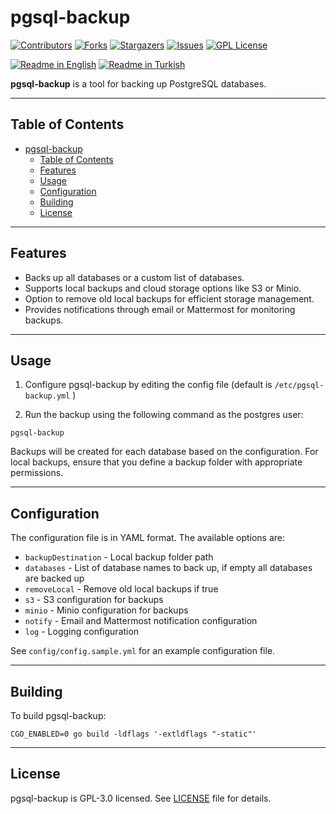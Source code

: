 # pgsql-backup

[![Contributors][contributors-shield]][contributors-url]
[![Forks][forks-shield]][forks-url]
[![Stargazers][stars-shield]][stars-url]
[![Issues][issues-shield]][issues-url]
[![GPL License][license-shield]][license-url]

[![Readme in English](https://img.shields.io/badge/Readme-English-blue)](README.md)
[![Readme in Turkish](https://img.shields.io/badge/Readme-Turkish-red)](README.tr.md)

**pgsql-backup** is a tool for backing up PostgreSQL databases.

---

## Table of Contents

- [pgsql-backup](#pgsql-backup)
  - [Table of Contents](#table-of-contents)
  - [Features](#features)
  - [Usage](#usage)
  - [Configuration](#configuration)
  - [Building](#building)
  - [License](#license)

---

## Features

- Backs up all databases or a custom list of databases.
- Supports local backups and cloud storage options like S3 or Minio.
- Option to remove old local backups for efficient storage management.
- Provides notifications through email or Mattermost for monitoring backups.

---

## Usage

1. Configure pgsql-backup by editing the config file (default is `/etc/pgsql-backup.yml` )

2. Run the backup using the following command as the postgres user:

```
pgsql-backup
```

Backups will be created for each database based on the configuration. For local backups, ensure that you define a backup folder with appropriate permissions.

---

## Configuration

The configuration file is in YAML format. The available options are:

- `backupDestination` - Local backup folder path
- `databases` - List of database names to back up, if empty all databases are backed up
- `removeLocal` - Remove old local backups if true
- `s3` - S3 configuration for backups
- `minio` - Minio configuration for backups
- `notify` - Email and Mattermost notification configuration
- `log` - Logging configuration

See `config/config.sample.yml` for an example configuration file.

---

## Building

To build pgsql-backup:

```
CGO_ENABLED=0 go build -ldflags '-extldflags "-static"'
```

---

## License

pgsql-backup is GPL-3.0 licensed. See [LICENSE](LICENSE) file for details.

[contributors-shield]: https://img.shields.io/github/contributors/monobilisim/pgsql-backup.svg?style=for-the-badge
[contributors-url]: https://github.com/monobilisim/pgsql-backup/graphs/contributors
[forks-shield]: https://img.shields.io/github/forks/monobilisim/pgsql-backup.svg?style=for-the-badge
[forks-url]: https://github.com/monobilisim/pgsql-backup/network/members
[stars-shield]: https://img.shields.io/github/stars/monobilisim/pgsql-backup.svg?style=for-the-badge
[stars-url]: https://github.com/monobilisim/pgsql-backup/stargazers
[issues-shield]: https://img.shields.io/github/issues/monobilisim/pgsql-backup.svg?style=for-the-badge
[issues-url]: https://github.com/monobilisim/pgsql-backup/issues
[license-shield]: https://img.shields.io/github/license/monobilisim/pgsql-backup.svg?style=for-the-badge
[license-url]: https://github.com/monobilisim/pgsql-backup/blob/master/LICENSE.txt